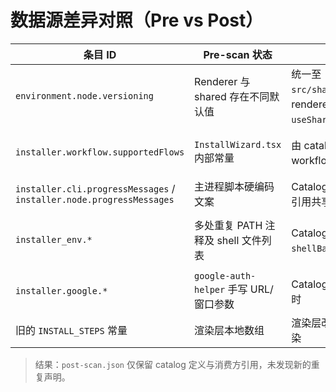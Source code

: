 # 数据源差异对照（Pre vs Post）

| 条目 ID | Pre-scan 状态 | Post-scan 去向 | 备注 |
| ------- | -------------- | -------------- | ---- |
| `environment.node.versioning` | Renderer 与 shared 存在不同默认值 | 统一至 `src/shared/config/catalog.ts`，renderer/node 检测均通过 `useSharedConfig` 消费 | 版本比对逻辑同步改写，消除 `18.0.0` 与 `18.17.0` 冲突 |
| `installer.workflow.supportedFlows` | `InstallWizard.tsx` 内部常量 | 由 catalog 驱动，renderer 通过 workflow sync API 注入 | 阶段顺序现可由共享配置控制，避免多处手工更新 |
| `installer.cli.progressMessages` / `installer.node.progressMessages` | 主进程脚本硬编码文案 | Catalog 暴露统一提示语；服务层引用共享配置 | 保证主进程、UI 与文档提示对齐 |
| `installer_env.*` | 多处重复 PATH 注释及 shell 文件列表 | Catalog 集中维护 `shellFiles`、`shellBanner`、`variableBanner` | `EnvManager`、`ClaudeCliInstaller` 统一引用；避免写入多个注释风格 |
| `installer.google.*` | `google-auth-helper` 手写 URL/窗口参数 | Catalog 定义 URL、窗口尺寸、超时 | 便于未来动态调整注册入口 |
| 旧的 `INSTALL_STEPS` 常量 | 渲染层本地数组 | 渲染层改为根据 workflow map 渲染 | IPC 同步渲染/主进程流程版本号 |

> 结果：`post-scan.json` 仅保留 catalog 定义与消费方引用，未发现新的重复声明。
